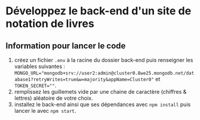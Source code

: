 # Développez le back-end d'un site de notation de livres
## Information pour lancer le code

1. créez un fichier `.env` à la racine du dossier back-end puis renseigner les variables suivantes : `MONGO_URL="mongodb+srv://user2:admin@cluster0.8we25.mongodb.net/database1?retryWrites=true&w=majority&appName=Cluster0"` et `TOKEN_SECRET=""`.
2. remplissez les guillemets vide par une chaine de caractère (chiffres & lettres) aléatoire de votre choix.
3. installez le back-end ainsi que ses dépendances avec `npm install` puis lancer le avec `npm start`.
